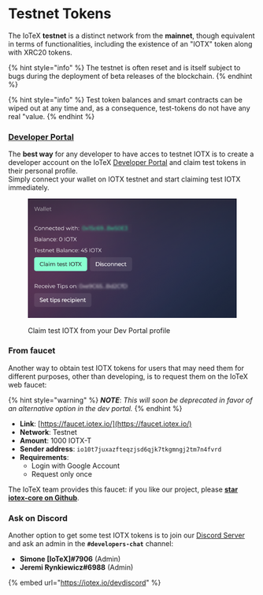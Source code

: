 # Testnet Tokens

The IoTeX **testnet** is a distinct network from the **mainnet**, though equivalent in terms of functionalities, including the existence of an "IOTX" token along with XRC20 tokens.&#x20;

{% hint style="info" %}
The testnet is often reset and is itself subject to bugs during the deployment of beta releases of the blockchain.&#x20;
{% endhint %}

{% hint style="info" %}
Test token balances and smart contracts can be wiped out at any time and, as a consequence, test-tokens do not have any real "value.&#x20;
{% endhint %}

### [Developer Portal](https://developers.iotex.io/)

The **best way** for any developer to have acces to testnet IOTX is to create a developer account on the IoTeX [Developer Portal](https://developers.iotex.io/) and claim test tokens in their personal profile. \
Simply connect your wallet on IOTX testnet and start claiming test IOTX immediately.&#x20;

<figure><img src="../../.gitbook/assets/Frame 20.png" alt=""><figcaption><p>Claim test IOTX from your Dev Portal profile</p></figcaption></figure>

### From faucet

Another way to obtain test IOTX tokens for users that may need them for different purposes, other than developing, is to request them on the IoTeX web faucet:

{% hint style="warning" %}
_**NOTE**_: _This will soon be deprecated in favor of an alternative option in the dev portal._&#x20;
{% endhint %}

* **Link**: [https://faucet.iotex.io/](https://faucet.iotex.io/)
* **Network**: Testnet
* **Amount**: 1000 IOTX-T
* **Sender address**: `io10t7juxazfteqzjsd6qjk7tkgmngj2tm7n4fvrd`
* **Requirements**:
  * Login with Google Account
  * Request only once

The IoTeX team provides this faucet: if you like our project, please [**star iotex-core on Github**](https://github.com/iotexproject/iotex-core).

### Ask on Discord

Another option to get some test IOTX tokens is to join our [Discord Server](https://iotex.io/devdiscord) and ask an admin in the **`#developers-chat`** channel:

* **Simone \[IoTeX]#7906** (Admin)
* **Jeremi Rynkiewicz#6988** (Admin)

{% embed url="https://iotex.io/devdiscord" %}
